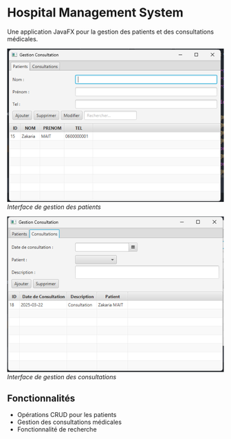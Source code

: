 # Hospital Management System

Une application JavaFX pour la gestion des patients et des consultations médicales.

![Screenshot 1](imgs/img.png)
*Interface de gestion des patients*

![Screenshot 2](imgs/img_1.png)
*Interface de gestion des consultations*

## Fonctionnalités
- Opérations CRUD pour les patients
- Gestion des consultations médicales
- Fonctionnalité de recherche
